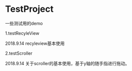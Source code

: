 # TestProject
一些测试用的demo

1.testRecyleView
  
2018.9.14 recyleview基本使用

2.testScroller
  
2018.9.14 关于scroller的基本使用，基于y轴的随手指进行拖动。
